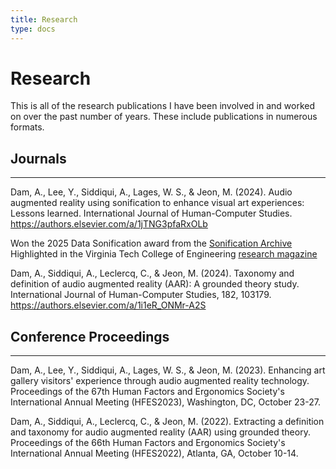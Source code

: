 ```yaml
---
title: Research
type: docs
---
```


# Research

This is all of the research publications I have been involved in and worked on over the past
number of years. These include publications in numerous formats.

## Journals 
___
Dam, A., Lee, Y., Siddiqui, A., Lages, W. S., & Jeon, M. (2024).  Audio augmented reality using sonification to enhance visual art experiences: Lessons learned. International Journal of Human-Computer Studies. https://authors.elsevier.com/a/1jTNG3pfaRxOLb

Won the 2025 Data Sonification award from the [Sonification Archive](https://sonification.design/)  
Highlighted in the Virginia Tech College of Engineering [research magazine](https://eng.vt.edu/magazine/stories/spring-2024/auditory-augmented-reality.html)

Dam, A., Siddiqui, A., Leclercq, C., & Jeon, M. (2024). Taxonomy and definition of audio augmented reality (AAR): A grounded theory study. International Journal of Human-Computer Studies, 182, 103179. https://authors.elsevier.com/a/1i1eR_ONMr-A2S  

## Conference Proceedings
___
Dam, A., Lee, Y., Siddiqui, A., Lages, W. S., & Jeon, M. (2023). Enhancing art gallery visitors' experience through audio augmented reality technology. Proceedings of the 67th Human Factors and Ergonomics Society's International Annual Meeting (HFES2023), Washington, DC, October 23-27.  

Dam, A., Siddiqui, A., Leclercq, C., & Jeon, M. (2022). Extracting a definition and taxonomy for audio augmented reality (AAR) using grounded theory. Proceedings of the 66th Human Factors and Ergonomics Society's International Annual Meeting (HFES2022), Atlanta, GA, October 10-14.

